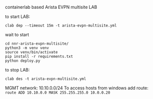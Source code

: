 containerlab based Arista EVPN multisite LAB

to start LAB:
```
clab dep --timeout 15m -t arista-evpn-multisite.yml
```
wait to start
```
cd nnr-arista-evpn-multisite/
python3 -m venv venv
source venv/bin/activate
pip install -r requirements.txt
python deploy.py
```
to stop LAB:
```
clab des -t arista-evpn-multisite.yml
```
MGMT network: 10.10.0.0/24
To access hosts from windows add route: `route ADD 10.10.0.0 MASK 255.255.255.0 10.0.0.20`
